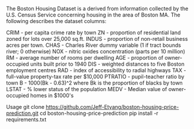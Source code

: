 The Boston Housing Dataset is a derived from information collected by the U.S. Census Service concerning housing in the area of Boston MA. The following describes the dataset columns:

CRIM - per capita crime rate by town
ZN - proportion of residential land zoned for lots over 25,000 sq.ft.
INDUS - proportion of non-retail business acres per town.
CHAS - Charles River dummy variable (1 if tract bounds river; 0 otherwise)
NOX - nitric oxides concentration (parts per 10 million)
RM - average number of rooms per dwelling
AGE - proportion of owner-occupied units built prior to 1940
DIS - weighted distances to five Boston employment centres
RAD - index of accessibility to radial highways
TAX - full-value property-tax rate per $10,000
PTRATIO - pupil-teacher ratio by town
B - 1000(Bk - 0.63)^2 where Bk is the proportion of blacks by town
LSTAT - % lower status of the population
MEDV - Median value of owner-occupied homes in $1000's

Usage
git clone https://github.com/Jeff-Etyang/boston-housing-price-prediction.git
cd boston-housing-price-prediction
pip install -r requirements.txt
